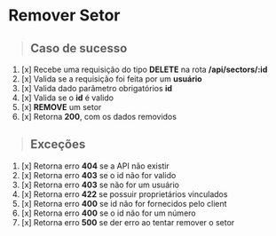 # Remover Setor

> ## Caso de sucesso

1. [x] Recebe uma requisição do tipo **DELETE** na rota **/api/sectors/:id**
2. [x] Valida se a requisição foi feita por um **usuário**
3. [x] Valida dado parâmetro obrigatórios **id**
4. [x] Valida se o **id** é valido
5. [x] **REMOVE** um setor
6. [x] Retorna **200**, com os dados removidos

> ## Exceções

1. [x] Retorna erro **404** se a API não existir
2. [x] Retorna erro **403** se o id não for valido
2. [x] Retorna erro **403** se não for um usuário
3. [x] Retorna erro **422** se possuir proprietários vinculados
4. [x] Retorna erro **400** se id não for fornecidos pelo client
5. [x] Retorna erro **400** se o id não for um número
6. [x] Retorna erro **500** se der erro ao tentar remover o setor